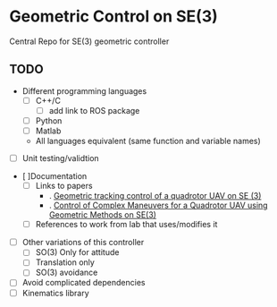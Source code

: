 # Geometric Control on SE(3)

Central Repo for SE(3) geometric controller

## TODO

* Different programming languages
  * [ ] C++/C
    * [ ] add link to ROS package
  * [ ] Python
  * [ ] Matlab
  * All languages equivalent (same function and variable names)
* [ ] Unit testing/validtion
* [ ]Documentation
  * [ ] Links to papers
    - . [Geometric tracking control of a quadrotor UAV on SE (3)](https://pdfs.semanticscholar.org/2e83/b6f1d6da2694dd029597911599c03b690afc.pdf)
    - . [Control of Complex Maneuvers for a Quadrotor UAV using Geometric
Methods on SE(3)](https://arxiv.org/pdf/1003.2005.pdf)
  * [ ] References to work from lab that uses/modifies it
* [ ] Other variations of this controller
  * [ ] SO(3) Only for attitude
  * [ ] Translation only
  * [ ] SO(3) avoidance
* [ ] Avoid complicated dependencies
* [ ] Kinematics library
